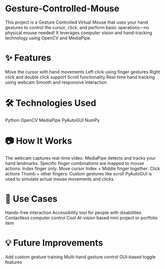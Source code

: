 # Gesture-Controlled-Mouse
This project is a Gesture Controlled Virtual Mouse that uses your hand gestures to control the cursor, click, and perform basic operations—no physical mouse needed! It leverages computer vision and hand-tracking technology using OpenCV and MediaPipe.

# ✨ Features
Move the cursor with hand movements
Left click using finger gestures
Right click and double click support
Scroll functionality
Real-time hand tracking using webcam
Smooth and responsive interaction

# 🛠️ Technologies Used
Python
OpenCV
MediaPipe
PyAutoGUI
NumPy

# 📷 How It Works
The webcam captures real-time video.
MediaPipe detects and tracks your hand landmarks.
Specific finger combinations are mapped to mouse actions:
Index finger only: Move cursor
Index + Middle finger together: Click actions
Thumb + other fingers: Custom gestures like scroll
PyAutoGUI is used to simulate actual mouse movements and clicks.

# 📌 Use Cases
Hands-free interaction
Accessibility tool for people with disabilities
Contactless computer control
Cool AI-vision based mini project or portfolio item

# 💡 Future Improvements
Add custom gesture training
Multi-hand gesture control
GUI-based toggle features

